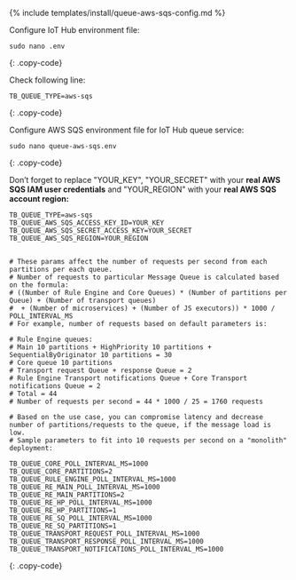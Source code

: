 {% include templates/install/queue-aws-sqs-config.md %}

Configure IoT Hub environment file:

```text
sudo nano .env
```
{: .copy-code}

Check following line:

```.env
TB_QUEUE_TYPE=aws-sqs
```
{: .copy-code}

Configure AWS SQS environment file for IoT Hub queue service:

```text
sudo nano queue-aws-sqs.env
```
{: .copy-code}

Don’t forget to replace "YOUR_KEY", "YOUR_SECRET" with your **real AWS SQS IAM user credentials** and "YOUR_REGION" with your **real AWS SQS account region:**

```.env
TB_QUEUE_TYPE=aws-sqs
TB_QUEUE_AWS_SQS_ACCESS_KEY_ID=YOUR_KEY
TB_QUEUE_AWS_SQS_SECRET_ACCESS_KEY=YOUR_SECRET
TB_QUEUE_AWS_SQS_REGION=YOUR_REGION


# These params affect the number of requests per second from each partitions per each queue.
# Number of requests to particular Message Queue is calculated based on the formula:
# ((Number of Rule Engine and Core Queues) * (Number of partitions per Queue) + (Number of transport queues)
#  + (Number of microservices) + (Number of JS executors)) * 1000 / POLL_INTERVAL_MS
# For example, number of requests based on default parameters is:

# Rule Engine queues:
# Main 10 partitions + HighPriority 10 partitions + SequentialByOriginator 10 partitions = 30
# Core queue 10 partitions
# Transport request Queue + response Queue = 2
# Rule Engine Transport notifications Queue + Core Transport notifications Queue = 2
# Total = 44
# Number of requests per second = 44 * 1000 / 25 = 1760 requests

# Based on the use case, you can compromise latency and decrease number of partitions/requests to the queue, if the message load is low.
# Sample parameters to fit into 10 requests per second on a "monolith" deployment: 

TB_QUEUE_CORE_POLL_INTERVAL_MS=1000
TB_QUEUE_CORE_PARTITIONS=2
TB_QUEUE_RULE_ENGINE_POLL_INTERVAL_MS=1000
TB_QUEUE_RE_MAIN_POLL_INTERVAL_MS=1000
TB_QUEUE_RE_MAIN_PARTITIONS=2
TB_QUEUE_RE_HP_POLL_INTERVAL_MS=1000
TB_QUEUE_RE_HP_PARTITIONS=1
TB_QUEUE_RE_SQ_POLL_INTERVAL_MS=1000
TB_QUEUE_RE_SQ_PARTITIONS=1
TB_QUEUE_TRANSPORT_REQUEST_POLL_INTERVAL_MS=1000
TB_QUEUE_TRANSPORT_RESPONSE_POLL_INTERVAL_MS=1000
TB_QUEUE_TRANSPORT_NOTIFICATIONS_POLL_INTERVAL_MS=1000
```
{: .copy-code}
